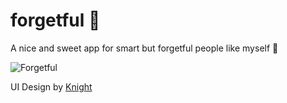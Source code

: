 # forgetful 💜
A nice and sweet app for smart but forgetful people like myself 🤭

![Forgetful](https://user-images.githubusercontent.com/49674540/229278491-5450fa94-3d42-48d8-8de7-db85cf213a63.png)

UI Design by [Knight](https://www.figma.com/community/file/1146575288041279566/NFT-Mobile-App-Design)
